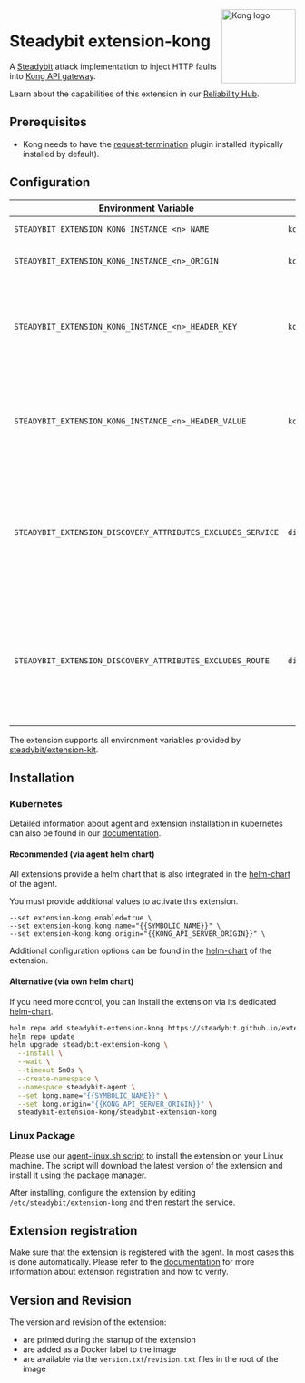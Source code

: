 <img src="./logo.png" height="130" align="right" alt="Kong logo">

# Steadybit extension-kong

A [Steadybit](https://www.steadybit.com/) attack implementation to inject HTTP faults into [Kong API gateway](https://konghq.com/).

Learn about the capabilities of this extension in our [Reliability Hub](https://hub.steadybit.com/extension/com.steadybit.extension_kong).

## Prerequisites

- Kong needs to have the [request-termination](https://docs.konghq.com/hub/kong-inc/request-termination/#example-use-cases) plugin installed (typically
	installed by default).

## Configuration

| Environment Variable                                        | Helm value                              | Meaning                                                                                                                | required |
|-------------------------------------------------------------|-----------------------------------------|------------------------------------------------------------------------------------------------------------------------|----------|
| `STEADYBIT_EXTENSION_KONG_INSTANCE_<n>_NAME`                | `kong.name`                             | Name of the kong instance                                                                                              | yes      |
| `STEADYBIT_EXTENSION_KONG_INSTANCE_<n>_ORIGIN`              | `kong.origin`                           | Url of the kong admin interface                                                                                        | yes      |
| `STEADYBIT_EXTENSION_KONG_INSTANCE_<n>_HEADER_KEY`          | `kong.headerKey`                        | Optional header key to send to the Kong admin API. Typically used for authentication purposes.                         | no       |
| `STEADYBIT_EXTENSION_KONG_INSTANCE_<n>_HEADER_VALUE`        | `kong.headerValue`                      | Optional header value to send to the Kong admin API. Typically used for authentication purposes.                       | no       |
| `STEADYBIT_EXTENSION_DISCOVERY_ATTRIBUTES_EXCLUDES_SERVICE` | `discovery.attributes.excludes.service` | List of Target Attributes which will be excluded during discovery. Checked by key equality and supporting trailing "*" | no       |
| `STEADYBIT_EXTENSION_DISCOVERY_ATTRIBUTES_EXCLUDES_ROUTE`   | `discovery.attributes.excludes.route`   | List of Target Attributes which will be excluded during discovery. Checked by key equality and supporting trailing "*" | no       |

The extension supports all environment variables provided by [steadybit/extension-kit](https://github.com/steadybit/extension-kit#environment-variables).

## Installation

### Kubernetes

Detailed information about agent and extension installation in kubernetes can also be found in
our [documentation](https://docs.steadybit.com/install-and-configure/install-agent/install-on-kubernetes).

#### Recommended (via agent helm chart)

All extensions provide a helm chart that is also integrated in the
[helm-chart](https://github.com/steadybit/helm-charts/tree/main/charts/steadybit-agent) of the agent.

You must provide additional values to activate this extension.

```
--set extension-kong.enabled=true \
--set extension-kong.kong.name="{{SYMBOLIC_NAME}}" \
--set extension-kong.kong.origin="{{KONG_API_SERVER_ORIGIN}}" \
```

Additional configuration options can be found in
the [helm-chart](https://github.com/steadybit/extension-kong/blob/main/charts/steadybit-extension-kong/values.yaml) of the
extension.

#### Alternative (via own helm chart)

If you need more control, you can install the extension via its
dedicated [helm-chart](https://github.com/steadybit/extension-kong/blob/main/charts/steadybit-extension-kong).

```bash
helm repo add steadybit-extension-kong https://steadybit.github.io/extension-kong
helm repo update
helm upgrade steadybit-extension-kong \
  --install \
  --wait \
  --timeout 5m0s \
  --create-namespace \
  --namespace steadybit-agent \
  --set kong.name="{{SYMBOLIC_NAME}}" \
  --set kong.origin="{{KONG_API_SERVER_ORIGIN}}" \
  steadybit-extension-kong/steadybit-extension-kong
```

### Linux Package

Please use
our [agent-linux.sh script](https://docs.steadybit.com/install-and-configure/install-agent/install-on-linux-hosts)
to install the extension on your Linux machine. The script will download the latest version of the extension and install
it using the package manager.

After installing, configure the extension by editing `/etc/steadybit/extension-kong` and then restart the service.

## Extension registration

Make sure that the extension is registered with the agent. In most cases this is done automatically. Please refer to
the [documentation](https://docs.steadybit.com/install-and-configure/install-agent/extension-registration) for more
information about extension registration and how to verify.

## Version and Revision

The version and revision of the extension:
- are printed during the startup of the extension
- are added as a Docker label to the image
- are available via the `version.txt`/`revision.txt` files in the root of the image
